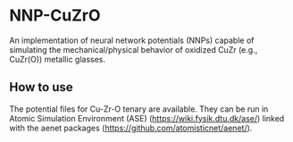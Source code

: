 # NNP-CuZrO
An implementation of neural network potentials (NNPs) capable of simulating the mechanical/physical behavior of oxidized CuZr (e.g., CuZr(O)) metallic glasses.
## How to use
The potential files for Cu-Zr-O tenary are available. They can be run in Atomic Simulation Environment (ASE) (https://wiki.fysik.dtu.dk/ase/) linked with the aenet packages (https://github.com/atomisticnet/aenet/). 
